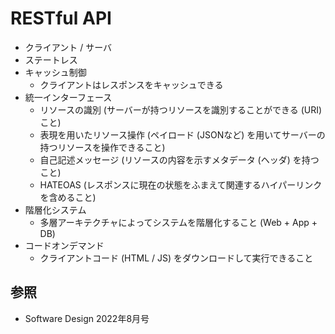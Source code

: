 # RESTful API
- クライアント / サーバ
- ステートレス
- キャッシュ制御
  - クライアントはレスポンスをキャッシュできる
- 統一インターフェース
  - リソースの識別 (サーバーが持つリソースを識別することができる (URI) こと)
  - 表現を用いたリソース操作 (ペイロード (JSONなど) を用いてサーバーの持つリソースを操作できること)
  - 自己記述メッセージ (リソースの内容を示すメタデータ (ヘッダ) を持つこと)
  - HATEOAS (レスポンスに現在の状態をふまえて関連するハイパーリンクを含めること)
- 階層化システム
  - 多層アーキテクチャによってシステムを階層化すること (Web + App + DB)
- コードオンデマンド
  - クライアントコード (HTML / JS) をダウンロードして実行できること

## 参照
- Software Design 2022年8月号
